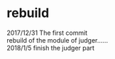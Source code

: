 # rebuild
  2017/12/31  The first commit</br>
              rebuild of the module of judger......  </br>
  2018/1/5    finish the judger part
